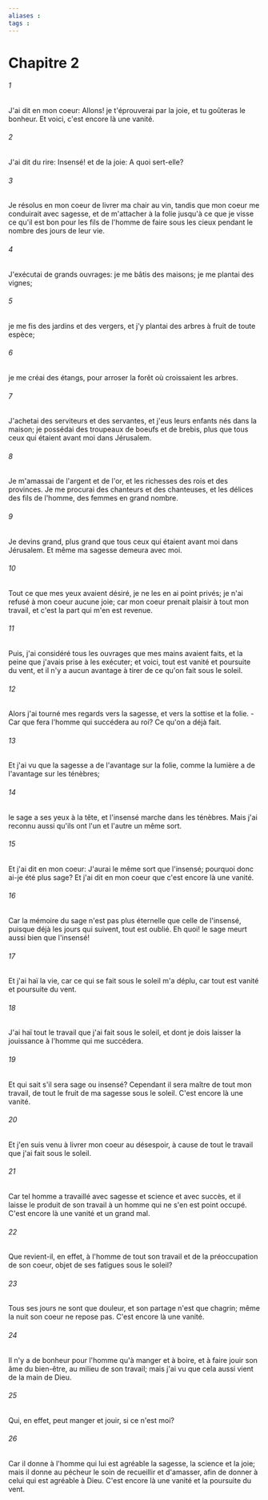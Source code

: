 ```yaml
---
aliases : 
tags : 
---
```


# Chapitre 2

###### 1
J'ai dit en mon coeur: Allons! je t'éprouverai par la joie, et tu goûteras le bonheur. Et voici, c'est encore là une vanité.
###### 2
J'ai dit du rire: Insensé! et de la joie: A quoi sert-elle?
###### 3
Je résolus en mon coeur de livrer ma chair au vin, tandis que mon coeur me conduirait avec sagesse, et de m'attacher à la folie jusqu'à ce que je visse ce qu'il est bon pour les fils de l'homme de faire sous les cieux pendant le nombre des jours de leur vie.
###### 4
J'exécutai de grands ouvrages: je me bâtis des maisons; je me plantai des vignes;
###### 5
je me fis des jardins et des vergers, et j'y plantai des arbres à fruit de toute espèce;
###### 6
je me créai des étangs, pour arroser la forêt où croissaient les arbres.
###### 7
J'achetai des serviteurs et des servantes, et j'eus leurs enfants nés dans la maison; je possédai des troupeaux de boeufs et de brebis, plus que tous ceux qui étaient avant moi dans Jérusalem.
###### 8
Je m'amassai de l'argent et de l'or, et les richesses des rois et des provinces. Je me procurai des chanteurs et des chanteuses, et les délices des fils de l'homme, des femmes en grand nombre.
###### 9
Je devins grand, plus grand que tous ceux qui étaient avant moi dans Jérusalem. Et même ma sagesse demeura avec moi.
###### 10
Tout ce que mes yeux avaient désiré, je ne les en ai point privés; je n'ai refusé à mon coeur aucune joie; car mon coeur prenait plaisir à tout mon travail, et c'est la part qui m'en est revenue.
###### 11
Puis, j'ai considéré tous les ouvrages que mes mains avaient faits, et la peine que j'avais prise à les exécuter; et voici, tout est vanité et poursuite du vent, et il n'y a aucun avantage à tirer de ce qu'on fait sous le soleil.
###### 12
Alors j'ai tourné mes regards vers la sagesse, et vers la sottise et la folie. -Car que fera l'homme qui succédera au roi? Ce qu'on a déjà fait.
###### 13
Et j'ai vu que la sagesse a de l'avantage sur la folie, comme la lumière a de l'avantage sur les ténèbres;
###### 14
le sage a ses yeux à la tête, et l'insensé marche dans les ténèbres. Mais j'ai reconnu aussi qu'ils ont l'un et l'autre un même sort.
###### 15
Et j'ai dit en mon coeur: J'aurai le même sort que l'insensé; pourquoi donc ai-je été plus sage? Et j'ai dit en mon coeur que c'est encore là une vanité.
###### 16
Car la mémoire du sage n'est pas plus éternelle que celle de l'insensé, puisque déjà les jours qui suivent, tout est oublié. Eh quoi! le sage meurt aussi bien que l'insensé!
###### 17
Et j'ai haï la vie, car ce qui se fait sous le soleil m'a déplu, car tout est vanité et poursuite du vent.
###### 18
J'ai haï tout le travail que j'ai fait sous le soleil, et dont je dois laisser la jouissance à l'homme qui me succédera.
###### 19
Et qui sait s'il sera sage ou insensé? Cependant il sera maître de tout mon travail, de tout le fruit de ma sagesse sous le soleil. C'est encore là une vanité.
###### 20
Et j'en suis venu à livrer mon coeur au désespoir, à cause de tout le travail que j'ai fait sous le soleil.
###### 21
Car tel homme a travaillé avec sagesse et science et avec succès, et il laisse le produit de son travail à un homme qui ne s'en est point occupé. C'est encore là une vanité et un grand mal.
###### 22
Que revient-il, en effet, à l'homme de tout son travail et de la préoccupation de son coeur, objet de ses fatigues sous le soleil?
###### 23
Tous ses jours ne sont que douleur, et son partage n'est que chagrin; même la nuit son coeur ne repose pas. C'est encore là une vanité.
###### 24
Il n'y a de bonheur pour l'homme qu'à manger et à boire, et à faire jouir son âme du bien-être, au milieu de son travail; mais j'ai vu que cela aussi vient de la main de Dieu.
###### 25
Qui, en effet, peut manger et jouir, si ce n'est moi?
###### 26
Car il donne à l'homme qui lui est agréable la sagesse, la science et la joie; mais il donne au pécheur le soin de recueillir et d'amasser, afin de donner à celui qui est agréable à Dieu. C'est encore là une vanité et la poursuite du vent.
